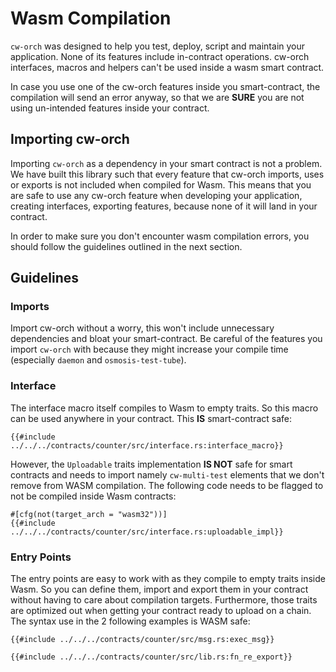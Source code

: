 # Wasm Compilation

`cw-orch` was designed to help you test, deploy, script and maintain your application. None of its features include in-contract operations. cw-orch interfaces, macros and helpers can't be used inside a wasm smart contract.

In case you use one of the cw-orch features inside you smart-contract, the compilation will send an error anyway, so that we are **SURE** you are not using un-intended features inside your contract.

## Importing cw-orch

Importing `cw-orch` as a dependency in your smart contract is not a problem. We have built this library such that every feature that cw-orch imports, uses or exports is not included when compiled for Wasm. This means that you are safe to use any cw-orch feature when developing your application, creating interfaces, exporting features, because none of it will land in your contract.

In order to make sure you don't encounter wasm compilation errors, you should follow the guidelines outlined in the next section.

## Guidelines

### Imports

Import cw-orch without a worry, this won't include unnecessary dependencies and bloat your smart-contract. Be careful of the features you import `cw-orch` with because they might increase your compile time (especially `daemon` and `osmosis-test-tube`).

### Interface

The interface macro itself compiles to Wasm to empty traits. So this macro can be used anywhere in your contract. This **IS** smart-contract safe:

```rust,ignore
{{#include ../../../contracts/counter/src/interface.rs:interface_macro}}
```

However, the `Uploadable` traits implementation **IS NOT** safe for smart contracts and needs to import namely `cw-multi-test` elements that we don't remove from WASM compilation. The following code needs to be flagged to not be compiled inside Wasm contracts:

```rust,ignore
#[cfg(not(target_arch = "wasm32"))]
{{#include ../../../contracts/counter/src/interface.rs:uploadable_impl}}
```

### Entry Points

The entry points are easy to work with as they compile to empty traits inside Wasm. So you can define them, import and export them in your contract without having to care about compilation targets. Furthermore, those traits are optimized out when getting your contract ready to upload on a chain. The syntax use in the 2 following examples is WASM safe:

```rust,ignore
{{#include ../../../contracts/counter/src/msg.rs:exec_msg}}
```

```rust,ignore
{{#include ../../../contracts/counter/src/lib.rs:fn_re_export}}
```
